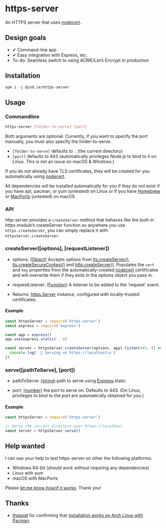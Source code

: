 # https-server

An HTTPS server that uses [nodecert](https://source.ind.ie/hypha/tools/nodecert).

## Design goals

  * ✔ Command-line app
  * ✔ Easy integration with Express, etc.
  * To-do: Seamless switch to using ACME/Let’s Encrypt in production

## Installation

```sh
npm i -g @ind.ie/https-server
```

## Usage

### Commandline

```sh
https-server [folder-to-serve] [port]
```

Both arguments are optional. Currently, if you want to specify the port manually, you must also specify the folder-to-serve.

  * `[folder-to-serve]` defaults to `.` (the current directory)
  * `[port]` defaults to 443 (automatically privileges Node.js to bind to it on Linux. This is not an issue on macOS & Windows.)

If you do not already have TLS certificates, they will be created for you automatically using [nodecert](https://source.ind.ie/hypha/tools/nodecert).

All dependencies will be installed automatically for you if they do not exist if you have apt, pacman, or yum (untested) on Linux or if you have [Homebrew](https://brew.sh/) or [MacPorts](https://www.macports.org/) (untested) on macOS.

### API

http-server provides a `createServer` method that behaves like the built-in _https_ module’s createServer function so anywhere you use `https.createServer`, you can simply replace it with `httpsServer.createServer`.

### createServer([options], [requestListener])

  * options: [(Object)](https://developer.mozilla.org/en-US/docs/Web/JavaScript/Reference/Global_Objects/Object) Accepts options from [tls.createServer()](https://nodejs.org/api/tls.html#tls_tls_createserver_options_secureconnectionlistener), [tls.createSecureContext()](https://nodejs.org/api/tls.html#tls_tls_createsecurecontext_options) and [http.createServer()](https://nodejs.org/api/http.html#http_http_createserver_options_requestlistener). Populates the `cert` and `key` properties from the automatically-created [nodecert](https://source.ind.ie/hypha/tools/nodecert/) certificates and will overwrite them if they exist in the options object you pass in.

  * requestListener: [(Function)](https://developer.mozilla.org/en-US/docs/Web/JavaScript/Reference/Global_Objects/Function) A listener to be added to the 'request' event.

  * Returns: [https.Server](https://nodejs.org/api/https.html#https_class_https_server) instance, configured with locally-trusted certificates.

#### Example

```js
const httpsServer = require('https-server')
const express = require('express')

const app = express()
app.use(express.static('.'))

const server = httpsServer.createServer(options, app).listen(443, () => {
  console.log(` 🎉 Serving on https://localhost\n`)
})
```

### serve([pathToServe], [port])

  * pathToServe: [(string)](https://developer.mozilla.org/en-US/docs/Web/JavaScript/Reference/Global_Objects/string) path to serve using [Express](http://expressjs.com/).static.

  * port: [(number)](https://developer.mozilla.org/en-US/docs/Web/JavaScript/Data_structures#Number_type) the port to serve on. Defaults to 443. (On Linux, privileges to bind to the port are automatically obtained for you.)

#### Example

```js
const httpsServer = require('https-server')

// Serve the current directory over https://localhost
const server = httpsServer.serve()
```

## Help wanted

I can use your help to test https-server on other the following platforms:

  * Windows 64-bit (should work without requiring any dependencies)
  * Linux with yum
  * macOS with MacPorts

Please [let me know how/if it works](https://github.com/indie-mirror/https-server/issues). Thank you!

## Thanks

  * [thagoat](https://github.com/thagoat) for confirming that [installation works on Arch Linux with Pacman](https://github.com/indie-mirror/https-server/issues/1).

